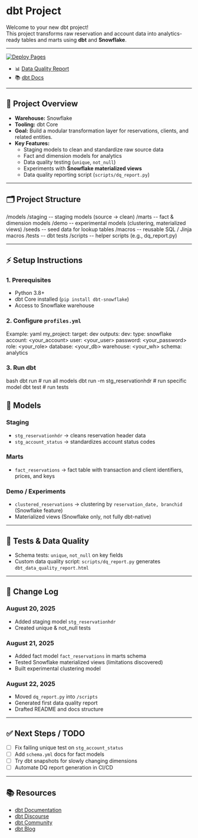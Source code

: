 # dbt Project

Welcome to your new dbt project!  
This project transforms raw reservation and account data into analytics-ready tables and marts using **dbt** and **Snowflake**.

---

[![Deploy Pages](https://github.com/kyupeemyuseek-bot/newdw/actions/workflows/deploy.yml/badge.svg)](https://github.com/kyupeemyuseek-bot/newdw/actions/workflows/pubdbtdocs.yml)

- 📊 [Data Quality Report](https://kyupeemyuseek-bot.github.io/newdw/dbt_data_quality_report.html)  
- 📚 [dbt Docs](https://kyupeemyuseek-bot.github.io/newdw/dbtdocs/)  

---

## 🚀 Project Overview
- **Warehouse:** Snowflake  
- **Tooling:** dbt Core  
- **Goal:** Build a modular transformation layer for reservations, clients, and related entities.  
- **Key Features:**  
  - Staging models to clean and standardize raw source data  
  - Fact and dimension models for analytics  
  - Data quality testing (`unique`, `not_null`)  
  - Experiments with **Snowflake materialized views**  
  - Data quality reporting script (`scripts/dq_report.py`)  

---

## 🗂️ Project Structure


/models
/staging        -- staging models (source → clean)
/marts          -- fact & dimension models
/demo           -- experimental models (clustering, materialized views)
/seeds            -- seed data for lookup tables
/macros           -- reusable SQL / Jinja macros
/tests            -- dbt tests
/scripts          -- helper scripts (e.g., dq\_report.py)



---

## ⚡ Setup Instructions

### 1. Prerequisites
- Python 3.8+  
- dbt Core installed (`pip install dbt-snowflake`)  
- Access to Snowflake warehouse  

### 2. Configure `profiles.yml`
Example:
yaml
my_project:
  target: dev
  outputs:
    dev:
      type: snowflake
      account: <your_account>
      user: <your_user>
      password: <your_password>
      role: <your_role>
      database: <your_db>
      warehouse: <your_wh>
      schema: analytics


### 3. Run dbt

bash
dbt run        # run all models
dbt run -m stg_reservationhdr   # run specific model
dbt test       # run tests




## 🧱 Models

### Staging

* `stg_reservationhdr` → cleans reservation header data
* `stg_account_status` → standardizes account status codes

### Marts

* `fact_reservations` → fact table with transaction and client identifiers, prices, and keys

### Demo / Experiments

* `clustered_reservations` → clustering by `reservation_date, branchid` (Snowflake feature)
* Materialized views (Snowflake only, not fully dbt-native)

---

## 🧪 Tests & Data Quality

* Schema tests: `unique`, `not_null` on key fields
* Custom data quality script: `scripts/dq_report.py` generates `dbt_data_quality_report.html`

---

## 📜 Change Log

### August 20, 2025

* Added staging model `stg_reservationhdr`
* Created unique & not\_null tests

### August 21, 2025

* Added fact model `fact_reservations` in marts schema
* Tested Snowflake materialized views (limitations discovered)
* Built experimental clustering model

### August 22, 2025

* Moved `dq_report.py` into `/scripts`
* Generated first data quality report
* Drafted README and docs structure

---

## ✅ Next Steps / TODO

* [ ] Fix failing unique test on `stg_account_status`
* [ ] Add `schema.yml` docs for fact models
* [ ] Try dbt snapshots for slowly changing dimensions
* [ ] Automate DQ report generation in CI/CD

---

## 📚 Resources

* [dbt Documentation](https://docs.getdbt.com/docs/introduction)
* [dbt Discourse](https://discourse.getdbt.com/)
* [dbt Community](https://getdbt.com/community)
* [dbt Blog](https://blog.getdbt.com/)

